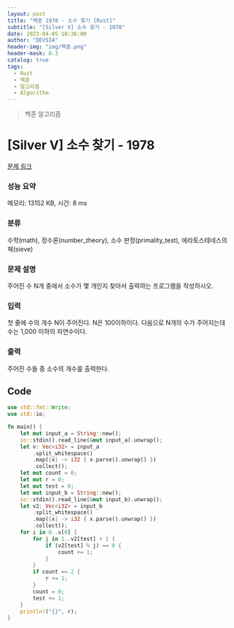 ```yaml
---
layout: post
title: "백준 1978 - 소수 찾기 [Rust]"
subtitle: "[Silver V] 소수 찾기 - 1978"
date: 2023-04-05 10:36:00
author: "DEVSIA"
header-img: "img/백준.png"
header-mask: 0.3
catalog: true
tags:
  - Rust
  - 백준
  - 알고리즘
  - Algorithm
---
```


> 백준 알고리즘

# [Silver V] 소수 찾기 - 1978

[문제 링크](https://www.acmicpc.net/problem/1978)

### 성능 요약

메모리: 13152 KB, 시간: 8 ms

### 분류

수학(math), 정수론(number_theory), 소수 판정(primality_test), 에라토스테네스의 체(sieve)

### 문제 설명

<p>주어진 수 N개 중에서 소수가 몇 개인지 찾아서 출력하는 프로그램을 작성하시오.</p>

### 입력

 <p>첫 줄에 수의 개수 N이 주어진다. N은 100이하이다. 다음으로 N개의 수가 주어지는데 수는 1,000 이하의 자연수이다.</p>

### 출력

 <p>주어진 수들 중 소수의 개수를 출력한다.</p>

## Code

```rs
use std::fmt::Write;
use std::io;

fn main() {
    let mut input_a = String::new();
    io::stdin().read_line(&mut input_a).unwrap();
    let v: Vec<i32> = input_a
        .split_whitespace()
        .map(|x| -> i32 { x.parse().unwrap() })
        .collect();
    let mut count = 0;
    let mut r = 0;
    let mut test = 0;
    let mut input_b = String::new();
    io::stdin().read_line(&mut input_b).unwrap();
    let v2: Vec<i32> = input_b
        .split_whitespace()
        .map(|x| -> i32 { x.parse().unwrap() })
        .collect();
    for i in 0..v[0] {
        for j in 1..v2[test] + 1 {
            if (v2[test] % j) == 0 {
                count += 1;
            }
        }
        if count == 2 {
            r += 1;
        }
        count = 0;
        test += 1;
    }
    println!("{}", r);
}
```
